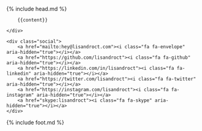 {% include head.md %}

<div class="splash-container">
    <div class="splash">
        
        {{content}}
        
    </div>
    
    <div class="social">
        <a href="mailto:hey@lisandroct.com"><i class="fa fa-envelope" aria-hidden="true"></i></a>
        <a href="https://github.com/lisandroct"><i class="fa fa-github" aria-hidden="true"></i></a>
        <a href="https://linkedin.com/in/lisandroct"><i class="fa fa-linkedin" aria-hidden="true"></i></a>
        <a href="https://twitter.com/lisandroct"><i class="fa fa-twitter" aria-hidden="true"></i></a>
        <a href="https://instagram.com/lisandroct"><i class="fa fa-instagram" aria-hidden="true"></i></a>
        <a href="skype:lisandroct"><i class="fa fa-skype" aria-hidden="true"></i></a>
    </div>
</div>

{% include foot.md %}